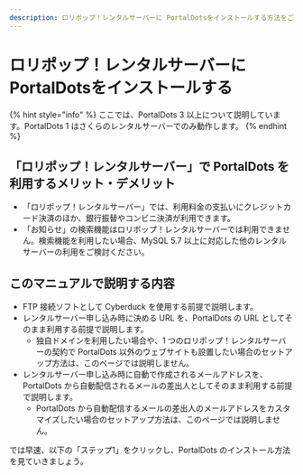 ```yaml
---
description: ロリポップ！レンタルサーバーに PortalDotsをインストールする方法をご説明します。
---
```


# ロリポップ！レンタルサーバーに PortalDotsをインストールする

{% hint style="info" %}
ここでは、PortalDots 3 以上について説明しています。PortalDots 1 はさくらのレンタルサーバーでのみ動作します。
{% endhint %}

## 「ロリポップ！レンタルサーバー」で PortalDots を利用するメリット・デメリット <a href="#roripoppurentarusbde-portaldots-wosurumerittodemeritto" id="roripoppurentarusbde-portaldots-wosurumerittodemeritto"></a>

* 「ロリポップ！レンタルサーバー」では、利用料金の支払いにクレジットカード決済のほか、銀行振替やコンビニ決済が利用できます。
* 「お知らせ」の検索機能はロリポップ！レンタルサーバーでは利用できません。検索機能を利用したい場合、MySQL 5.7 以上に対応した他のレンタルサーバーの利用をご検討ください。

## このマニュアルで説明する内容 <a href="#konomanyuarudesuru" id="konomanyuarudesuru"></a>

* FTP 接続ソフトとして Cyberduck を使用する前提で説明します。
* レンタルサーバー申し込み時に決める URL を、PortalDots の URL としてそのまま利用する前提で説明します。
  * 独自ドメインを利用したい場合や、1 つのロリポップ！レンタルサーバーの契約で PortalDots 以外のウェブサイトも設置したい場合のセットアップ方法は、このページでは説明しません。
* レンタルサーバー申し込み時に自動で作成されるメールアドレスを、PortalDots から自動配信されるメールの差出人としてそのまま利用する前提で説明します。
  * PortalDots から自動配信するメールの差出人のメールアドレスをカスタマイズしたい場合のセットアップ方法は、このページでは説明しません。



では早速、以下の「ステップ1」をクリックし、PortalDots のインストール方法を見ていきましょう。
